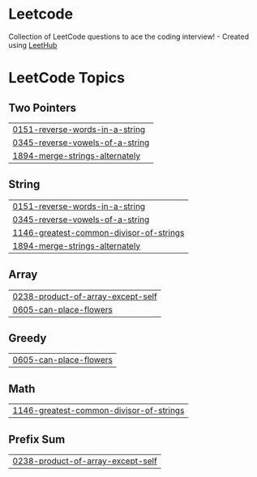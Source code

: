 # Leetcode
Collection of LeetCode questions to ace the coding interview! - Created using [LeetHub](https://github.com/QasimWani/LeetHub)

<!---LeetCode Topics Start-->
# LeetCode Topics
## Two Pointers
|  |
| ------- |
| [0151-reverse-words-in-a-string](https://github.com/shakib-svg/Leetcode/tree/master/0151-reverse-words-in-a-string) |
| [0345-reverse-vowels-of-a-string](https://github.com/shakib-svg/Leetcode/tree/master/0345-reverse-vowels-of-a-string) |
| [1894-merge-strings-alternately](https://github.com/shakib-svg/Leetcode/tree/master/1894-merge-strings-alternately) |
## String
|  |
| ------- |
| [0151-reverse-words-in-a-string](https://github.com/shakib-svg/Leetcode/tree/master/0151-reverse-words-in-a-string) |
| [0345-reverse-vowels-of-a-string](https://github.com/shakib-svg/Leetcode/tree/master/0345-reverse-vowels-of-a-string) |
| [1146-greatest-common-divisor-of-strings](https://github.com/shakib-svg/Leetcode/tree/master/1146-greatest-common-divisor-of-strings) |
| [1894-merge-strings-alternately](https://github.com/shakib-svg/Leetcode/tree/master/1894-merge-strings-alternately) |
## Array
|  |
| ------- |
| [0238-product-of-array-except-self](https://github.com/shakib-svg/Leetcode/tree/master/0238-product-of-array-except-self) |
| [0605-can-place-flowers](https://github.com/shakib-svg/Leetcode/tree/master/0605-can-place-flowers) |
## Greedy
|  |
| ------- |
| [0605-can-place-flowers](https://github.com/shakib-svg/Leetcode/tree/master/0605-can-place-flowers) |
## Math
|  |
| ------- |
| [1146-greatest-common-divisor-of-strings](https://github.com/shakib-svg/Leetcode/tree/master/1146-greatest-common-divisor-of-strings) |
## Prefix Sum
|  |
| ------- |
| [0238-product-of-array-except-self](https://github.com/shakib-svg/Leetcode/tree/master/0238-product-of-array-except-self) |
<!---LeetCode Topics End-->